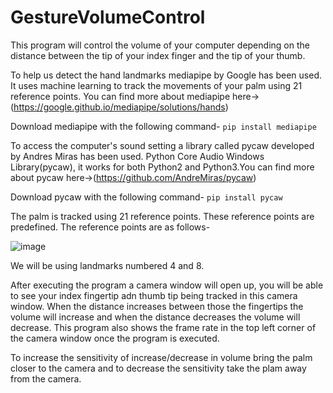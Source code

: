 # GestureVolumeControl

This program will control the volume of your computer depending on the distance between the tip of your index finger and the tip of your thumb.

To help us detect the hand landmarks mediapipe by Google has been used. It uses machine learning to track the movements of your palm using 21 reference points. You can find more about mediapipe here->(https://google.github.io/mediapipe/solutions/hands)

Download mediapipe with the following command- ```pip install mediapipe```

To access the computer's sound setting a library called pycaw developed by Andres Miras has been used. Python Core Audio Windows Library(pycaw), it works for both Python2 and Python3.You can find more about pycaw here->(https://github.com/AndreMiras/pycaw)

Download pycaw with the following command- ```pip install pycaw```

The palm is tracked using 21 reference points. These reference points are predefined. The reference points are as follows-

![image](https://user-images.githubusercontent.com/47482433/121740885-5bd25a80-cb1b-11eb-8501-9270fb396746.png)

We will be using landmarks numbered 4 and 8.

After executing the program a camera window will open up, you will be able to see your index fingertip adn thumb tip being tracked in this camera window. When the distance increases between those the fingertips the volume will increase and when the distance decreases the volume will decrease. This program also shows the frame rate in the top left corner of the camera window once the program is executed.

To increase the sensitivity of increase/decrease in volume bring the palm closer to the camera and to decrease the sensitivity take the plam away from the camera.
